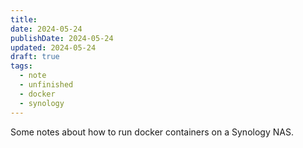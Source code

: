 ```yaml
---
title: 
date: 2024-05-24
publishDate: 2024-05-24
updated: 2024-05-24
draft: true
tags:
  - note
  - unfinished
  - docker
  - synology
---
```

 
Some notes about how to run docker containers on a Synology NAS.